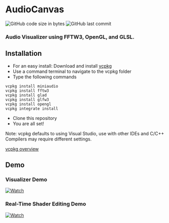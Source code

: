 # AudioCanvas
![GitHub code size in bytes](https://img.shields.io/github/languages/code-size/LucaRodriguesOG/AudioCanvas)
![GitHub last commit](https://img.shields.io/github/last-commit/LucaRodriguesOG/AudioCanvas)
### Audio Visualizer using FFTW3, OpenGL, and GLSL.
## Installation
- For an easy install: Download and install [vcpkg](https://vcpkg.io/en/)
- Use a command terminal to navigate to the vcpkg folder
- Type the following commands
```console
vcpkg install miniaudio
vcpkg install fftw3
vcpkg install glad
vcpkg install glfw3
vcpkg install opengl
vcpkg integrate install
```
- Clone this repository
- You are all set!

Note: vcpkg defaults to using Visual Studio, use with other IDEs and C/C++ Compilers may require different settings.

[vcpkg overview](https://learn.microsoft.com/en-us/vcpkg/get_started/overview)
## Demo
### Visualizer Demo
[![Watch](https://img.youtube.com/vi/7n9ERldpSfc/hqdefault.jpg)](https://www.youtube.com/embed/7n9ERldpSfc)
### Real-Time Shader Editing Demo
[![Watch](https://img.youtube.com/vi/oMObiB3hVwU/hqdefault.jpg)](https://www.youtube.com/embed/oMObiB3hVwU)
